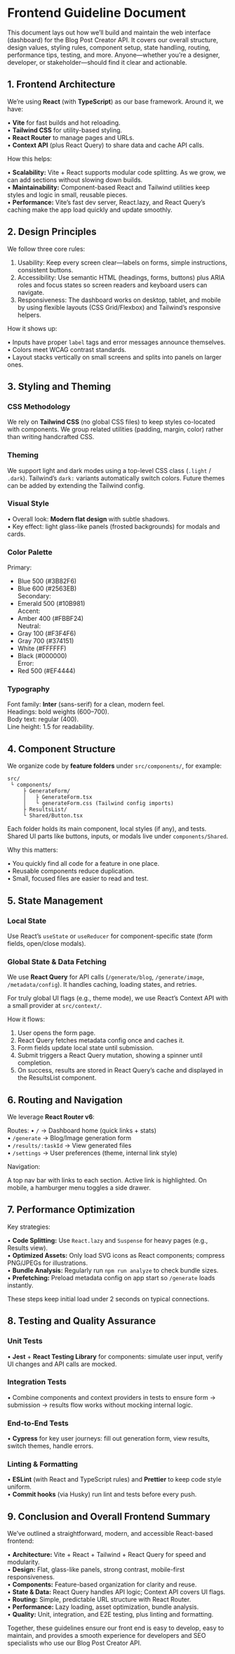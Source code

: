 # Frontend Guideline Document

This document lays out how we’ll build and maintain the web interface (dashboard) for the Blog Post Creator API. It covers our overall structure, design values, styling rules, component setup, state handling, routing, performance tips, testing, and more. Anyone—whether you’re a designer, developer, or stakeholder—should find it clear and actionable.

## 1. Frontend Architecture

We’re using **React** (with **TypeScript**) as our base framework. Around it, we have:

• **Vite** for fast builds and hot reloading.  
• **Tailwind CSS** for utility-based styling.  
• **React Router** to manage pages and URLs.  
• **Context API** (plus React Query) to share data and cache API calls.  

How this helps:

• **Scalability:** Vite + React supports modular code splitting. As we grow, we can add sections without slowing down builds.  
• **Maintainability:** Component-based React and Tailwind utilities keep styles and logic in small, reusable pieces.  
• **Performance:** Vite’s fast dev server, React.lazy, and React Query’s caching make the app load quickly and update smoothly.

## 2. Design Principles

We follow three core rules:

1. Usability: Keep every screen clear—labels on forms, simple instructions, consistent buttons.  
2. Accessibility: Use semantic HTML (headings, forms, buttons) plus ARIA roles and focus states so screen readers and keyboard users can navigate.  
3. Responsiveness: The dashboard works on desktop, tablet, and mobile by using flexible layouts (CSS Grid/Flexbox) and Tailwind’s responsive helpers.

How it shows up:

• Inputs have proper `label` tags and error messages announce themselves.  
• Colors meet WCAG contrast standards.  
• Layout stacks vertically on small screens and splits into panels on larger ones.

## 3. Styling and Theming

### CSS Methodology

We rely on **Tailwind CSS** (no global CSS files) to keep styles co-located with components. We group related utilities (padding, margin, color) rather than writing handcrafted CSS.

### Theming

We support light and dark modes using a top-level CSS class (`.light` / `.dark`). Tailwind’s `dark:` variants automatically switch colors. Future themes can be added by extending the Tailwind config.

### Visual Style

• Overall look: **Modern flat design** with subtle shadows.  
• Key effect: light glass-like panels (frosted backgrounds) for modals and cards.  

### Color Palette

Primary:  
  - Blue 500 (#3B82F6)  
  - Blue 600 (#2563EB)  
Secondary:  
  - Emerald 500 (#10B981)  
Accent:  
  - Amber 400 (#FBBF24)  
Neutral:  
  - Gray 100 (#F3F4F6)  
  - Gray 700 (#374151)  
  - White (#FFFFFF)  
  - Black (#000000)  
Error:  
  - Red 500 (#EF4444)

### Typography

Font family: **Inter** (sans-serif) for a clean, modern feel.  
Headings: bold weights (600–700).  
Body text: regular (400).  
Line height: 1.5 for readability.

## 4. Component Structure

We organize code by **feature folders** under `src/components/`, for example:

```text
src/
 └ components/
     ├ GenerateForm/
     │   ├ GenerateForm.tsx
     │   └ generateForm.css (Tailwind config imports)
     ├ ResultsList/
     └ Shared/Button.tsx
```

Each folder holds its main component, local styles (if any), and tests. Shared UI parts like buttons, inputs, or modals live under `components/Shared`.

Why this matters:

• You quickly find all code for a feature in one place.  
• Reusable components reduce duplication.  
• Small, focused files are easier to read and test.

## 5. State Management

### Local State

Use React’s `useState` or `useReducer` for component-specific state (form fields, open/close modals).

### Global State & Data Fetching

We use **React Query** for API calls (`/generate/blog`, `/generate/image`, `/metadata/config`). It handles caching, loading states, and retries.  

For truly global UI flags (e.g., theme mode), we use React’s Context API with a small provider at `src/context/`.

How it flows:

1. User opens the form page.  
2. React Query fetches metadata config once and caches it.  
3. Form fields update local state until submission.  
4. Submit triggers a React Query mutation, showing a spinner until completion.  
5. On success, results are stored in React Query’s cache and displayed in the ResultsList component.

## 6. Routing and Navigation

We leverage **React Router v6**:

Routes:
 • `/` → Dashboard home (quick links + stats)  
 • `/generate` → Blog/Image generation form  
 • `/results/:taskId` → View generated files  
 • `/settings` → User preferences (theme, internal link style)  

Navigation:

A top nav bar with links to each section. Active link is highlighted. On mobile, a hamburger menu toggles a side drawer.

## 7. Performance Optimization

Key strategies:

• **Code Splitting:** Use `React.lazy` and `Suspense` for heavy pages (e.g., Results view).  
• **Optimized Assets:** Only load SVG icons as React components; compress PNG/JPEGs for illustrations.  
• **Bundle Analysis:** Regularly run `npm run analyze` to check bundle sizes.  
• **Prefetching:** Preload metadata config on app start so `/generate` loads instantly.  

These steps keep initial load under 2 seconds on typical connections.

## 8. Testing and Quality Assurance

### Unit Tests

• **Jest** + **React Testing Library** for components: simulate user input, verify UI changes and API calls are mocked.

### Integration Tests

• Combine components and context providers in tests to ensure form → submission → results flow works without mocking internal logic.

### End-to-End Tests

• **Cypress** for key user journeys: fill out generation form, view results, switch themes, handle errors.

### Linting & Formatting

• **ESLint** (with React and TypeScript rules) and **Prettier** to keep code style uniform.  
• **Commit hooks** (via Husky) run lint and tests before every push.

## 9. Conclusion and Overall Frontend Summary

We’ve outlined a straightforward, modern, and accessible React-based frontend:

• **Architecture:** Vite + React + Tailwind + React Query for speed and modularity.  
• **Design:** Flat, glass-like panels, strong contrast, mobile-first responsiveness.  
• **Components:** Feature-based organization for clarity and reuse.  
• **State & Data:** React Query handles API logic; Context API covers UI flags.  
• **Routing:** Simple, predictable URL structure with React Router.  
• **Performance:** Lazy loading, asset optimization, bundle analysis.  
• **Quality:** Unit, integration, and E2E testing, plus linting and formatting.

Together, these guidelines ensure our front end is easy to develop, easy to maintain, and provides a smooth experience for developers and SEO specialists who use our Blog Post Creator API.